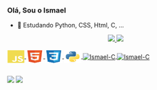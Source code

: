 ### Olá, Sou o Ismael

- 🌱 Estudando Python, CSS, Html, C, ...

<div align="center">
  <a href="https://github.com/IsmaelRK">
  <img height="180em" src="https://github-readme-stats.vercel.app/api?username=IsmaelRK&show_icons=true&theme=dracula&include_all_commits=true&count_private=true"/>
  <img height="180em" src="https://github-readme-stats.vercel.app/api/top-langs/?username=IsmaelRK&layout=compact&langs_count=7&theme=dracula"/>
</div>
 
  
<div style="display: inline_block"><br>
  <img align="center" alt="Ismael-Js" height="30" width="40" src="https://raw.githubusercontent.com/devicons/devicon/master/icons/javascript/javascript-plain.svg">
  <img align="center" alt="Ismael-HTML" height="30" width="40" src="https://raw.githubusercontent.com/devicons/devicon/master/icons/html5/html5-original.svg">
  <img align="center" alt="Ismael-CSS" height="30" width="40" src="https://raw.githubusercontent.com/devicons/devicon/master/icons/css3/css3-original.svg">
  <img align="center" alt="Ismael-Python" height="30" width="40" src="https://raw.githubusercontent.com/devicons/devicon/master/icons/python/python-original.svg">
  <img align="center" alt="Ismael-C" height="30" width="40" src="https://raw.githubusercontent.com/jmnote/z-icons/master/svg/c.svg">
  <img align="center" alt="Ismael-C" height="50" width="40" src="https://cdn.jsdelivr.net/gh/devicons/devicon/icons/php/php-plain.svg">
</div>
  
  ##
  
  <div>
  <a href="https://www.instagram.com/ismael21ab/" target="_blank"><img src="https://img.shields.io/badge/-Instagram-%23E4405F?style=for-the-badge&logo=instagram&logoColor=white" target="_blank"></a>
  <a href = "mailto:ismael2021ab@gmail.com"><img src="https://img.shields.io/badge/-Gmail-%23333?style=for-the-badge&logo=gmail&logoColor=white" target="_blank"></a>
  </div>

